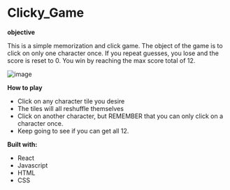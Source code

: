 # Clicky_Game

**objective**

This is a simple memorization and click game. The object of the game is to click on only one character once. If you repeat guesses, you lose and the score is reset to 0. You win by reaching the max score total of 12.

![image](https://user-images.githubusercontent.com/54521457/74096875-2c947f00-4aca-11ea-9ec9-63d2debf42e8.png)

**How to play** 

- Click on any character tile you desire
- The tiles will all reshuffle themselves
- Click on another character, but REMEMBER that you can only click on a character once.
- Keep going to see if you can get all 12.
 


**Built with:**
- React
- Javascript
- HTML
- CSS
